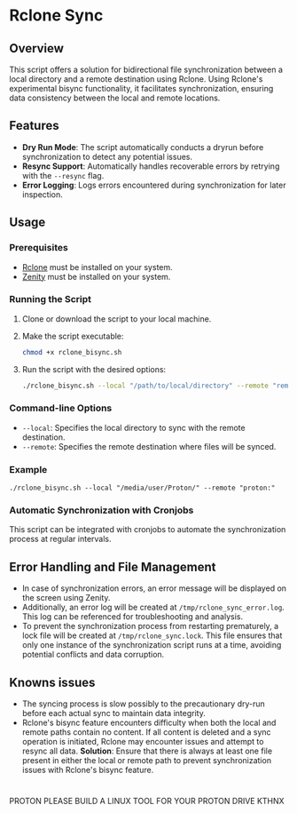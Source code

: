 # Rclone Sync

## Overview

This script offers a solution for bidirectional file synchronization between a local directory and a remote destination using Rclone. Using Rclone's experimental bisync functionality, it facilitates synchronization, ensuring data consistency between the local and remote locations.

## Features

- **Dry Run Mode**: The script automatically conducts a dryrun before synchronization to detect any potential issues.
- **Resync Support**: Automatically handles recoverable errors by retrying with the `--resync` flag.
- **Error Logging**: Logs errors encountered during synchronization for later inspection.

## Usage

### Prerequisites

- [Rclone](https://rclone.org/) must be installed on your system.
- [Zenity](https://help.gnome.org/users/zenity/stable/) must be installed on your system.
### Running the Script

1. Clone or download the script to your local machine.
2. Make the script executable:
    ```bash
    chmod +x rclone_bisync.sh
    ```
3. Run the script with the desired options:

    ```bash
    ./rclone_bisync.sh --local "/path/to/local/directory" --remote "remote:directory"
    ```

### Command-line Options

- `--local`: Specifies the local directory to sync with the remote destination.
- `--remote`: Specifies the remote destination where files will be synced.

### Example

    ./rclone_bisync.sh --local "/media/user/Proton/" --remote "proton:"

### Automatic Synchronization with Cronjobs

This script can be integrated with cronjobs to automate the synchronization process at regular intervals.

## Error Handling and File Management

- In case of synchronization errors, an error message will be displayed on the screen using Zenity.
- Additionally, an error log will be created at `/tmp/rclone_sync_error.log`. This log can be referenced for troubleshooting and analysis.
- To prevent the synchronization process from restarting prematurely, a lock file will be created at `/tmp/rclone_sync.lock`. This file ensures that only one instance of the synchronization script runs at a time, avoiding potential conflicts and data corruption.

## Knowns issues

- The syncing process is slow possibly to the precautionary dry-run before each actual sync to maintain data integrity.
- Rclone's bisync feature encounters difficulty when both the local and remote paths contain no content. If all content is deleted and a sync operation is initiated, Rclone may encounter issues and attempt to resync all data. **Solution**: Ensure that there is always at least one file present in either the local or remote path to prevent synchronization issues with Rclone's bisync feature.




# 

PROTON PLEASE BUILD A LINUX TOOL FOR YOUR PROTON DRIVE KTHNX
